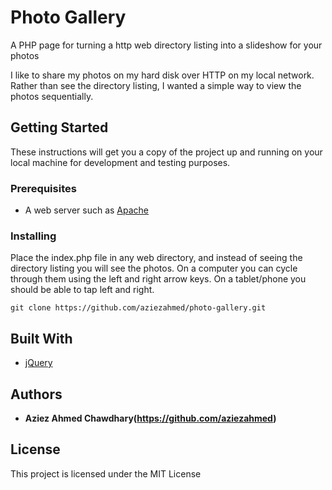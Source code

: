 # Photo Gallery

A PHP page for turning a http web directory listing into a slideshow for your photos

I like to share my photos on my hard disk over HTTP on my local network.
Rather than see the directory listing, I wanted a simple way to view the photos sequentially.

## Getting Started

These instructions will get you a copy of the project up and running on your local machine for development and testing purposes. 

### Prerequisites

* A web server such as [Apache](http://httpd.apache.org)

### Installing

Place the index.php file in any web directory, and instead of seeing the directory listing you will see the photos.
On a computer you can cycle through them using the left and right arrow keys.
On a tablet/phone you should be able to tap left and right.

```
git clone https://github.com/aziezahmed/photo-gallery.git
```

## Built With

* [jQuery](https://jquery.com)

## Authors

* **Aziez Ahmed Chawdhary(https://github.com/aziezahmed)**

## License

This project is licensed under the MIT License





